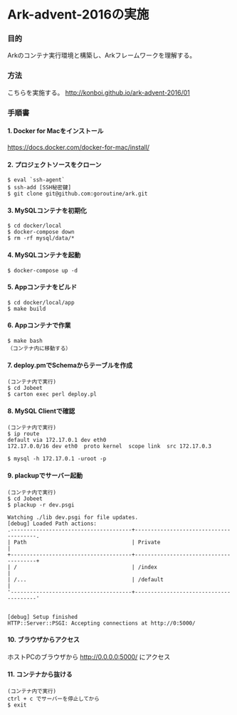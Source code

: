 # Ark-advent-2016の実施

### 目的
Arkのコンテナ実行環境と構築し、Arkフレームワークを理解する。

### 方法

こちらを実施する。
http://konboi.github.io/ark-advent-2016/01

### 手順書

#### 1. Docker for Macをインストール
https://docs.docker.com/docker-for-mac/install/

#### 2. プロジェクトソースをクローン
```
$ eval `ssh-agent`
$ ssh-add [SSH秘密鍵]
$ git clone git@github.com:goroutine/ark.git

```
#### 3. MySQLコンテナを初期化
```
$ cd docker/local
$ docker-compose down
$ rm -rf mysql/data/*
```

#### 4. MySQLコンテナを起動
```
$ docker-compose up -d
``` 

#### 5. Appコンテナをビルド
```
$ cd docker/local/app
$ make build
```

#### 6. Appコンテナで作業
```
$ make bash
（コンテナ内に移動する）
```

#### 7. deploy.pmでSchemaからテーブルを作成
```
(コンテナ内で実行)
$ cd Jobeet
$ carton exec perl deploy.pl
```

#### 8. MySQL Clientで確認
```
(コンテナ内で実行)
$ ip route
default via 172.17.0.1 dev eth0
172.17.0.0/16 dev eth0  proto kernel  scope link  src 172.17.0.3

$ mysql -h 172.17.0.1 -uroot -p
```

#### 9. plackupでサーバー起動
```
(コンテナ内で実行)
$ cd Jobeet
$ plackup -r dev.psgi

Watching ./lib dev.psgi for file updates.
[debug] Loaded Path actions:
.--------------------------------------+---------------------------------------.
| Path                                 | Private                               |
+--------------------------------------+---------------------------------------+
| /                                    | /index                                |
| /...                                 | /default                              |
'--------------------------------------+---------------------------------------'


[debug] Setup finished
HTTP::Server::PSGI: Accepting connections at http://0:5000/
```
#### 10. ブラウザからアクセス
ホストPCのブラウザから http://0.0.0.0:5000/ にアクセス

#### 11. コンテナから抜ける
```
(コンテナ内で実行)
ctrl + c でサーバーを停止してから
$ exit
```
